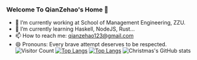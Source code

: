 ### Welcome To QianZehao's Home 👋

<!--
**QianZeHao123/QianZeHao123** is a ✨ _special_ ✨ repository because its `README.md` (this file) appears on your GitHub profile.

Here are some ideas to get you started:

- 🔭 I’m currently working on ...
- 🌱 I’m currently learning ...
- 👯 I’m looking to collaborate on ...
- 🤔 I’m looking for help with ...
- 💬 Ask me about ...
- 📫 How to reach me: ...
- 😄 Pronouns: ...
- ⚡ Fun fact: ...
-->
- 🔭 I’m currently working at School of Management Engineering, ZZU.
- 🌱 I’m currently learning Haskell, NodeJS, Rust...
- 📫 How to reach me: qianzehao123@gmail.com
- 😄 Pronouns: Every brave attempt deserves to be respected.
![Visitor Count](https://profile-counter.glitch.me/qianzehao123/count.svg)
[![Top Langs](https://github-readme-stats.vercel.app/api/top-langs/?username=qianzehao123)](https://github.com/Christmas/github-readme-stats)
[![Top Langs](https://github-readme-stats.vercel.app/api/top-langs/?username=qianzehao123&layout=compact)](https://github.com/Christmas/github-readme-stats)
![Christmas's GitHub stats](https://github-readme-stats.vercel.app/api?username=qianzehao123&show_icons=true&theme=tokyonight)
